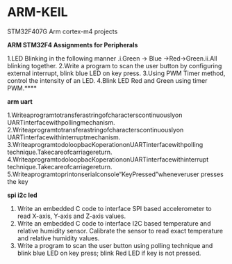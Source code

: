 # ARM-KEIL
STM32F407G Arm cortex-m4 projects

**ARM STM32F4 Assignments for Peripherals**

1.LED Blinking in the following manner .i.Green -> Blue ->Red->Green.ii.All blinking together.
2.Write a program to scan the user button by configuring external interrupt, blink blue LED on key press.
3.Using PWM Timer method, control the intensity of an LED.
4.Blink LED Red and Green using timer PWM.****



**arm uart**

1.Writeaprogramtotransferastringofcharacterscontinuouslyon UARTinterfacewithpollingmechanism.
2.Writeaprogramtotransferastringofcharacterscontinuouslyon UARTinterfacewithinterruptmechanism.
3.WriteaprogramtodoloopbacKoperationonUARTinterfacewithpolling technique.Takecareofcarriagereturn.
4.WriteaprogramtodoloopbacKoperationonUARTinterfacewithinterrupt technique.Takecareofcarriagereturn.
5.Writeaprogramtoprintonserialconsole“KeyPressed”wheneveruser presses the key


**spi i2c led**
1. Write an embedded C code to interface SPI based accelerometer to read X-axis, Y-axis and Z-axis values. 
2. Write an embedded C code to interface I2C based temperature and relative humidity sensor. Calibrate the sensor to read exact temperature and relative humidity values.
3. Write a program to scan the user button using polling technique and blink blue LED on key press; blink Red LED if key is not pressed.
